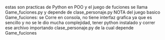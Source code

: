 estas son practicas de Python en POO y el juego de fuciones se llama Game_fuciones.py y depende de clase_personaje.py
NOTA del juego basico Game_fuciones: se Corre en consola, no tiene interfaz grafica ya que es sencillo y no se le dio mucha complejidad, tener python instalado y correr ese archivo importando clase_personaje.py de la cual depende Game_fuciones
